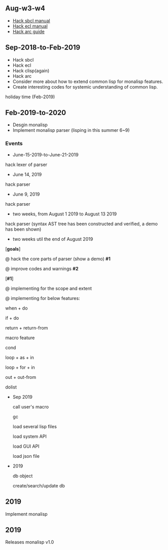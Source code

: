 
## Aug-w3-w4
- [Hack sbcl manual](http://sbcl.org/manual/sbcl.pdf)
- [Hack ecl manual](https://common-lisp.net/project/ecl/static/manual/)
- [Hack arc guide](http://paulgraham.com/arc.html)

## Sep-2018-to-Feb-2019
- Hack sbcl
- Hack ecl
- Hack clisp(again)
- Hack arc
- Consider more about how to extend common lisp for monalisp features.
- Create interesting codes for systemic understanding of common lisp.

holiday time (Feb-2019)

## Feb-2019-to-2020

- Desgin monalisp
- Implement monalisp parser (lisping in this summer 6~9)

### Events

- June-15-2019-to-June-21-2019

hack lexer of parser

- June 14, 2019

hack parser

- June 9, 2019

hack parser

- two weeks, from August 1 2019 to August 13 2019

hack parser (syntax AST tree has been constructed and verified, a demo has been shown)

- two weeks util the end of August 2019

[**goals**]

@ hack the core parts of parser (show a demo)  **#1**

@ improve codes and warnings  **#2**

[**#1**]

@ implementing for the scope and extent

@ implementing for below features:

when + do

if + do

return + return-from

macro feature

cond

loop + as + in

loop + for + in

out + out-from

dolist


- Sep 2019

	call user's macro
	
	gc
	
	load several lisp files
		
	load system API
	
	load GUI API
	
	load json file
	
- 2019

	db object	

	create/search/update db
	
	

## 2019
Implement monalisp


## 2019
Releases monalisp v1.0

   

   
   





